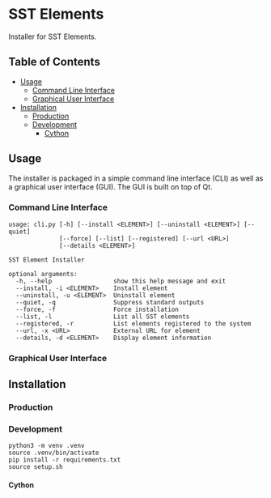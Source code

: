 # SST Elements
Installer for SST Elements.

## Table of Contents

- [Usage](#usage)
  - [Command Line Interface](#command-line-interface)
  - [Graphical User Interface](#graphical-user-interface)
- [Installation](#installation)
  - [Production](#production)
  - [Development](#development)
    - [Cython](#cython)

## Usage

The installer is packaged in a simple command line interface (CLI) as well as a graphical user interface (GUI). The GUI is built on top of Qt.

### Command Line Interface

```shell
usage: cli.py [-h] [--install <ELEMENT>] [--uninstall <ELEMENT>] [--quiet]
              [--force] [--list] [--registered] [--url <URL>]
              [--details <ELEMENT>]

SST Element Installer

optional arguments:
  -h, --help                 show this help message and exit
  --install, -i <ELEMENT>    Install element
  --uninstall, -u <ELEMENT>  Uninstall element
  --quiet, -q                Suppress standard outputs
  --force, -f                Force installation
  --list, -l                 List all SST elements
  --registered, -r           List elements registered to the system
  --url, -x <URL>            External URL for element
  --details, -d <ELEMENT>    Display element information

```

### Graphical User Interface


## Installation

### Production

### Development

```shell
python3 -m venv .venv
source .venv/bin/activate
pip install -r requirements.txt
source setup.sh
```

#### Cython
